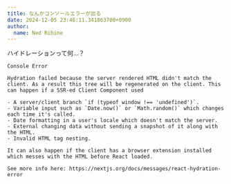 ```yaml
---
title: なんかコンソールエラーが出る
date: 2024-12-05 23:46:11.341863700+0900
author:
  name: Ned Rihine
---
```


ハイドレーションって何…？

    Console Error

    Hydration failed because the server rendered HTML didn't match the client. As a result this tree will be regenerated on the client. This can happen if a SSR-ed Client Component used

    - A server/client branch `if (typeof window !== 'undefined')`.
    - Variable input such as `Date.now()` or `Math.random()` which changes each time it's called.
    - Date formatting in a user's locale which doesn't match the server.
    - External changing data without sending a snapshot of it along with the HTML.
    - Invalid HTML tag nesting.

    It can also happen if the client has a browser extension installed which messes with the HTML before React loaded.

    See more info here: https://nextjs.org/docs/messages/react-hydration-error
